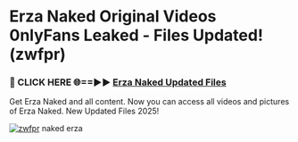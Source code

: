 # Erza Naked Original Videos 0nlyFans Leaked - Files Updated! (zwfpr)

<h3>🔴 CLICK HERE 🌐==►► <a href="https://tinyurl.com/yckcrads" rel="nofollow">Erza Naked Updated Files</a></h3>

Get Erza Naked and all content. Now you can access all videos and pictures of Erza Naked. New Updated Files 2025!

[![zwfpr](https://i.imgur.com/hpKpOFt.gif)](https://tinyurl.com/yckcrads)
naked erza